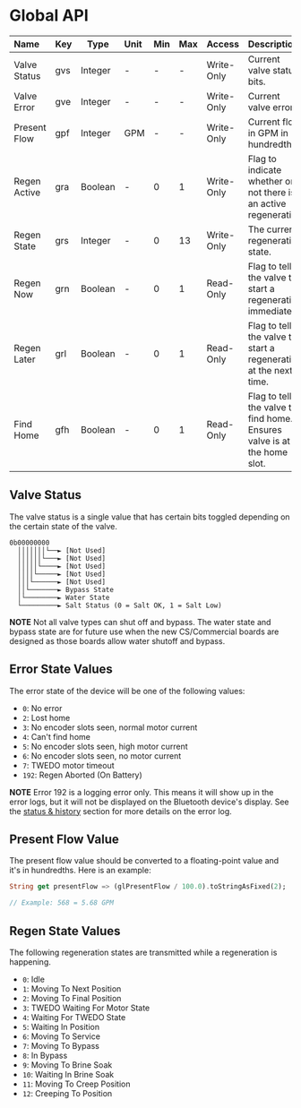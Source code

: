 # Global API

| Name                    | Key   | Type    | Unit    | Min | Max | Access      | Description                                                             |
|:------------------------|-------|---------|:--------|-----|-----|-------------|:------------------------------------------------------------------------|
| Valve Status            | gvs   | Integer | -       | -   | -   | Write-Only  | Current valve status bits.                                              |
| Valve Error             | gve   | Integer | -       | -   | -   | Write-Only  | Current valve error.                                                    |
| Present Flow            | gpf   | Integer | GPM     | -   | -   | Write-Only  | Current flow in GPM in hundredths.                                      |
| Regen Active            | gra   | Boolean | -       | 0   | 1   | Write-Only  | Flag to indicate whether or not there is an active regeneration.        |
| Regen State             | grs   | Integer | -       | 0   | 13  | Write-Only  | The current regeneration state.                                         |
| Regen Now               | grn   | Boolean | -       | 0   | 1   | Read-Only   | Flag to tell the valve to start a regeneration immediately.             |
| Regen Later             | grl   | Boolean | -       | 0   | 1   | Read-Only   | Flag to tell the valve to start a regeneration at the next time.        |
| Find Home               | gfh   | Boolean | -       | 0   | 1   | Read-Only   | Flag to tell the valve to find home. Ensures valve is at the home slot. |

## Valve Status

The valve status is a single value that has certain bits toggled depending on the certain state of the valve.

```text
0b00000000
  │││││││└──► [Not Used]
  ││││││└───► [Not Used]
  │││││└────► [Not Used]
  ││││└─────► [Not Used]
  │││└──────► [Not Used]
  ││└───────► Bypass State
  │└────────► Water State
  └─────────► Salt Status (0 = Salt OK, 1 = Salt Low)
```

**NOTE**
Not all valve types can shut off and bypass.  The water state and bypass state are for future use when the new CS/Commercial boards are designed as those boards allow water shutoff and bypass.

## Error State Values

The error state of the device will be one of the following values:

- `0`: No error
- `2`: Lost home
- `3`: No encoder slots seen, normal motor current
- `4`: Can't find home
- `5`: No encoder slots seen, high motor current
- `6`: No encoder slots seen, no motor current
- `7`: TWEDO motor timeout
- `192`: Regen Aborted (On Battery)

**NOTE**
Error 192 is a logging error only. This means it will show up in the error logs, but it will not be displayed on the Bluetooth device's display. See the [status & history](api-status-and-history.md) section for more details on the error log.

## Present Flow Value

The present flow value should be converted to a floating-point value and it's in hundredths. Here is an example:

```dart
String get presentFlow => (glPresentFlow / 100.0).toStringAsFixed(2);

// Example: 568 = 5.68 GPM
```

## Regen State Values

The following regeneration states are transmitted while a regeneration is happening.

- `0`: Idle
- `1`: Moving To Next Position
- `2`: Moving To Final Position
- `3`: TWEDO Waiting For Motor State
- `4`: Waiting For TWEDO State
- `5`: Waiting In Position
- `6`: Moving To Service
- `7`: Moving To Bypass
- `8`: In Bypass
- `9`: Moving To Brine Soak
- `10`: Waiting In Brine Soak
- `11`: Moving To Creep Position
- `12`: Creeping To Position
